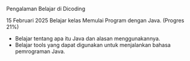 Pengalaman Belajar di Dicoding

15 Februari 2025
Belajar kelas Memulai Program dengan Java. (Progres 21%)
* Belajar tentang apa itu Java dan alasan menggunakannya.
* Belajar tools yang dapat digunakan untuk menjalankan bahasa pemrograman Java.

